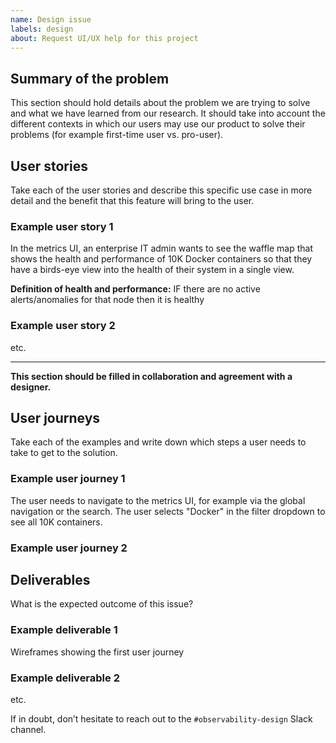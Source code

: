 ```yaml
---
name: Design issue
labels: design
about: Request UI/UX help for this project
---
```


## Summary of the problem
This section should hold details about the problem we are trying to solve and what we have learned from our research. It should take into account the different contexts in which our users may use our product to solve their problems (for example first-time user vs. pro-user).

## User stories
Take each of the user stories and describe this specific use case in more detail and the benefit that this feature will bring to the user.

### Example user story 1
In the metrics UI, an enterprise IT admin wants to see the waffle map that shows the health and performance of 10K Docker containers so that they have a birds-eye view into the health of their system in a single view.

**Definition of health and performance:**
IF there are no active alerts/anomalies for that node then it is healthy

### Example user story 2
etc.
</details>


----

**This section should be filled in collaboration and agreement with a designer.**

## User journeys
Take each of the examples and write down which steps a user needs to take to get to the solution.

### Example user journey 1
The user needs to navigate to the metrics UI, for example via the global navigation or the search.
The user selects "Docker" in the filter dropdown to see all 10K containers.

### Example user journey 2

## Deliverables
What is the expected outcome of this issue?

### Example deliverable 1
Wireframes showing the first user journey

### Example deliverable 2
etc.

If in doubt, don’t hesitate to reach out to the `#observability-design` Slack channel.
